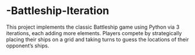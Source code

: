 # -Battleship-Iteration
This project implements the classic Battleship game using Python via 3 iterations, each adding more elements. Players compete by strategically placing their ships on a grid and taking turns to guess the locations of their opponent’s ships.
